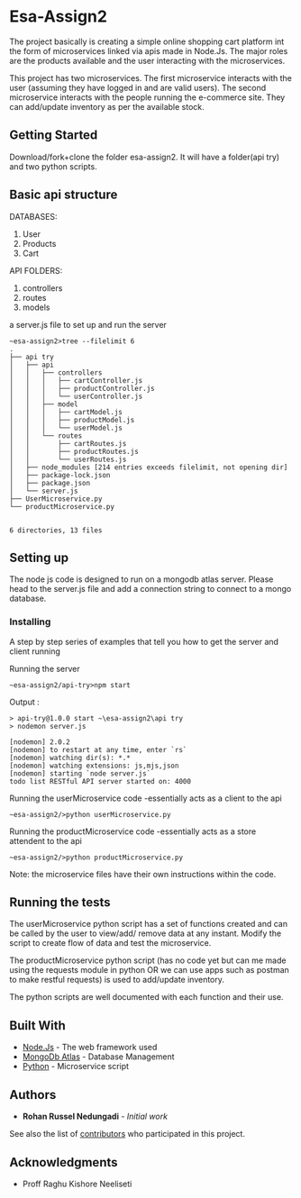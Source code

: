 


# Esa-Assign2

The project basically is creating a simple online shopping cart platform int the form of microservices linked via apis made in Node.Js. The major roles are the products available and the user interacting with the microservices. 

This project has two microservices. The first microservice interacts with the user (assuming they have logged in and are valid users). The second microservice interacts with the people running the e-commerce site. They can add/update inventory as per the available stock.

## Getting Started

Download/fork+clone the folder esa-assign2. It will have a folder(api try) and two python scripts.

## Basic api structure

DATABASES:<br>
1) User<br>
2) Products<br>
3) Cart<br>

API FOLDERS:<br>
1) controllers <br>
2) routes <br>
3) models <br>

a server.js file to set up and run the server

```
~esa-assign2>tree --filelimit 6
.
├── api try
│   ├── api
│   │   ├── controllers
│   │   │   ├── cartController.js
│   │   │   ├── productController.js
│   │   │   └── userController.js
│   │   ├── model
│   │   │   ├── cartModel.js
│   │   │   ├── productModel.js
│   │   │   └── userModel.js
│   │   └── routes
│   │       ├── cartRoutes.js
│   │       ├── productRoutes.js
│   │       └── userRoutes.js
│   ├── node_modules [214 entries exceeds filelimit, not opening dir]
│   ├── package-lock.json
│   ├── package.json
│   └── server.js
├── UserMicroservice.py
└── productMicroservice.py


6 directories, 13 files
```


## Setting up

The node js code is designed to run on a mongodb atlas server. Please head to the server.js file and add a connection string to connect to a mongo database.


### Installing

A step by step series of examples that tell you how to get the server and client running

Running the server

```
~esa-assign2/api-try>npm start
```


Output :

```
> api-try@1.0.0 start ~\esa-assign2\api try
> nodemon server.js

[nodemon] 2.0.2
[nodemon] to restart at any time, enter `rs`
[nodemon] watching dir(s): *.*
[nodemon] watching extensions: js,mjs,json
[nodemon] starting `node server.js`
todo list RESTful API server started on: 4000

```

Running the userMicroservice code -essentially acts as a client to the api

```
~esa-assign2/>python userMicroservice.py
```

Running the productMicroservice code -essentially acts as a store attendent to the api

```
~esa-assign2/>python productMicroservice.py
```
Note: the microservice files have their own instructions within the code. 

## Running the tests

The userMicroservice python script has a set of functions created and can be called by the user to view/add/ remove data at any instant. Modify the script to create flow of data and test the microservice. 

The productMicroservice python script (has no code yet but can me made using the requests module in python OR we can use apps such as postman to make restful requests) is used to add/update inventory.

The python scripts are well documented with each function and their use.




## Built With

* [Node.Js](https://nodejs.org/en/) - The web framework used
* [MongoDb Atlas](https://www.mongodb.com/cloud/atlas) - Database Management
* [Python](https://www.python.org/) - Microservice script


## Authors

* **Rohan Russel Nedungadi** - *Initial work* 

See also the list of [contributors](https://github.com/rohan9025/esa-assign2/contributors) who participated in this project.


## Acknowledgments

* Proff Raghu Kishore Neeliseti

